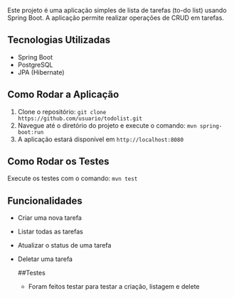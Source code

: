 Este projeto é uma aplicação simples de lista de tarefas (to-do list) usando Spring Boot. A aplicação permite realizar operações de CRUD em tarefas.

## Tecnologias Utilizadas
- Spring Boot
- PostgreSQL
- JPA (Hibernate)

## Como Rodar a Aplicação
1. Clone o repositório: `git clone https://github.com/usuario/todolist.git`
2. Navegue até o diretório do projeto e execute o comando: `mvn spring-boot:run`
3. A aplicação estará disponível em `http://localhost:8080`

## Como Rodar os Testes
Execute os testes com o comando: `mvn test`

## Funcionalidades
- Criar uma nova tarefa
- Listar todas as tarefas
- Atualizar o status de uma tarefa
- Deletar uma tarefa

  ##Testes
  - Foram feitos testar para testar a criação, listagem e delete
